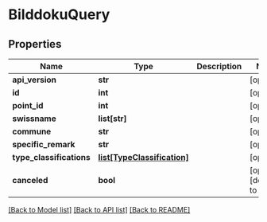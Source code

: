 # BilddokuQuery

## Properties

| Name                     | Type                                                  | Description | Notes                         |
| ------------------------ | ----------------------------------------------------- | ----------- | ----------------------------- |
| **api_version**          | **str**                                               |             | [optional]                    |
| **id**                   | **int**                                               |             | [optional]                    |
| **point_id**             | **int**                                               |             | [optional]                    |
| **swissname**            | **list[str]**                                         |             | [optional]                    |
| **commune**              | **str**                                               |             | [optional]                    |
| **specific_remark**      | **str**                                               |             | [optional]                    |
| **type_classifications** | [**list[TypeClassification]**](TypeClassification.md) |             | [optional]                    |
| **canceled**             | **bool**                                              |             | [optional] [default to False] |

[[Back to Model list]](../README.md#documentation-for-models) [[Back to API list]](../README.md#documentation-for-api-endpoints) [[Back to README]](../README.md)
